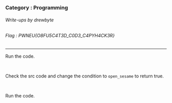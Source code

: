 ### Category : Programming
###### Write-ups by drewbyte
###### Flag : PWNEU{O8FU5C4T3D_C0D3_C4PYH4CK3R}

---

Run the code.


<br>
<img src="https://github.com/drew-byte/pwneu-writeups/blob/main/00x8%20saved%20images/Pasted%20image%2020240321020417.png" alt="">
 <br>
 
 
Check the src code and change the condition to ``open_sesame`` to return true.


<br>
<img src="https://github.com/drew-byte/pwneu-writeups/blob/main/00x8%20saved%20images/Pasted%20image%2020240321020339.png" alt="">
 <br>
 
 
Run the code.


<br>
<img src="https://github.com/drew-byte/pwneu-writeups/blob/main/00x8%20saved%20images/Pasted%20image%2020240321020447.png" alt="">
 <br>
 
 